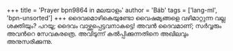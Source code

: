 +++
title = 'Prayer bpn9864 in മലയാളം'
author = 'Báb'
tags = ['lang-ml', 'bpn-unsorted']
+++
ദൈവമൊഴികെയുണ്ടോ വൈഷമ്യങ്ങളെ വഴിമാറ്റുന്ന വല്ല ശക്തിയും? പറയൂ; ദൈവം വാഴ്ത്തപ്പെട്ടവനാകട്ടെ! അവന്‍ ദൈവമാണ്; സര്‍വ്വരും അവന്‍റെ സേവകരത്രെ. അവിടുന്ന് കല്‍പ്പിക്കുന്നതിനെ അഖിലവും അനുസരിക്കുന്നു.
